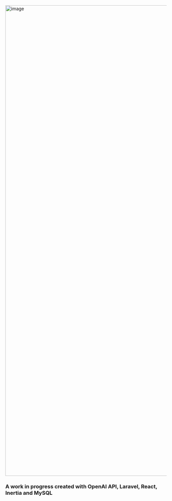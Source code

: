 
<img width="1470" alt="image" src="https://github.com/user-attachments/assets/51af2977-7126-4b77-af15-1ef8f926fa19">

### A work in progress created with OpenAI API, Laravel, React, Inertia and MySQL
